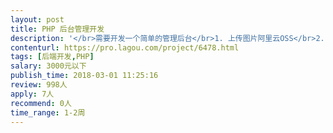 ```yaml
---                
layout: post       
title: PHP 后台管理开发           
description: '</br>需要开发一个简单的管理后台</br>1. 上传图片阿里云OSS</br>2. 上传商品条目，上传商品详情，预览详情，搜索商品，并编辑等。</br>3. 基本的CMS后台功能：权限管理，操作日志等。</br></br>希望1000元可以完成。</br>'     
contenturl: https://pro.lagou.com/project/6478.html      
tags: [后端开发,PHP]            
salary: 3000元以下          
publish_time: 2018-03-01 11:25:16         
review: 998人                   
apply: 7人                   
recommend: 0人                   
time_range: 1-2周              
---                 
```

